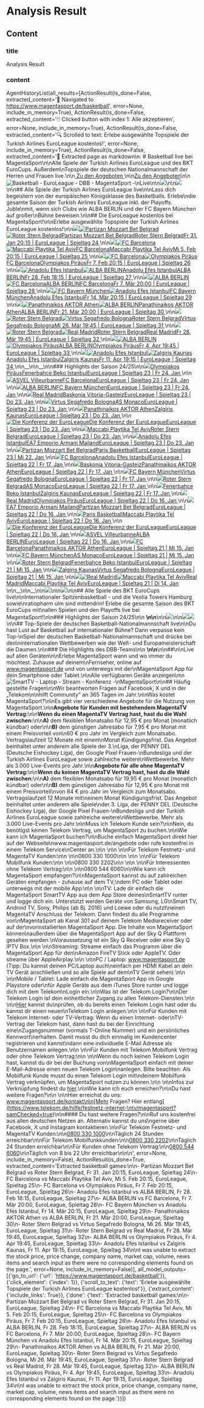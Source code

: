 # Analysis Result

## Content

### title

Analysis Result

### content

AgentHistoryList(all_results=[ActionResult(is_done=False, extracted_content='🔗  Navigated to https://www.magentasport.de/basketball', error=None, include_in_memory=True), ActionResult(is_done=False, extracted_content='🖱️  Clicked button with index 1: Alle akzeptieren', error=None, include_in_memory=True), ActionResult(is_done=False, extracted_content='🔍  Scrolled to text: Erlebe ausgewählte Topspiele der Turkish Airlines EuroLeague kostenlos!', error=None, include_in_memory=True), ActionResult(is_done=False, extracted_content='📄  Extracted page as markdown\n: #  Basketball live bei MagentaSport\n\nAlle Spiele der Turkish Airlines EuroLeague und des BKT EuroCups. Außerdem\nTopspiele der deutschen Nationalmannschaft der Herren und Frauen live.\n\n[ Zu den Angeboten ](/angebote)\n\n[Zu den Angeboten](/angebote)\n\n![Basketball - EuroLeague - DBB - MagentaSport -\nLive](/images/editorial/Zielgruppenseiten/Basketball/240919_Telekom_DEL-24HJ2_Saisonstart2024-2025Phase2_Spielertraube_MaDü.png?time=1727102081307)\n\n![](/images/editorial/Zielgruppenseiten/Basketball/EuroLeague.png?time=1671027469967)\n\n![](/images/editorial/Logos/Bewerb-\nLogos/NEU/EuroLeague_hell.png?time=1671027418610)\n\n## Alle Spiele der Turkish Airlines EuroLeague live\n\nLass dich begeistern von der europäischen Königsklasse des Basketballs. Erlebe\ndie gesamte Saison der Turkish Airlines EuroLeague inkl. der Playoffs. Juble\nmit, wenn sich Clubs wie ALBA BERLIN und der FC Bayern München auf großer\nBühne beweisen.\n\n## Die EuroLeague kostenlos bei MagentaSport!\n\nErlebe ausgewählte Topspiele der Turkish Airlines EuroLeague kostenlos!\n\n[![](/images/editorial/Masken/thumbnail-basketball.png?time=1646129126890&w=620)![Partizan Mozzart Bet Belgrad](/images/editorial/Logos/Basketball/EuroCup20/1200px-KK_Partizan_logo.svg.png?time=1616692166512&w=128)![Roter Stern Belgrad](/images/editorial/Logos/Basketball/Euroleague/1200px-KK_Crvena_zvezda_logo.svg.png?time=1616515881411&w=128)Partizan Mozzart Bet BelgradRoter Stern BelgradFr 31. Jan 20:15 | EuroLeague | Spieltag 24 ](/event/partizan-mozzart-bet-belgrad-roter-stern-belgrad/9962205/397921)\n\n[![](/images/editorial/Masken/thumbnail-basketball.png?time=1646129126890&w=620)![FC Barcelona](/images/editorial/Logos/NEU/Barca_light.png?time=1726070266587&w=128)![Maccabi Playtika Tel Aviv](/images/editorial/Logos/Basketball/Euroleague/Maccabi%20FOX%20Tel%20Aviv600x600.png?time=1616515543217&w=128)FC BarcelonaMaccabi Playtika Tel AvivMi 5. Feb 20:15 | EuroLeague | Spieltag 25 ](/event/fc-barcelona-maccabi-playtika-tel-aviv/9962219/397938)\n\n[![](/images/editorial/Masken/thumbnail-basketball.png?time=1646129126890&w=620)![FC Barcelona](/images/editorial/Logos/NEU/Barca_light.png?time=1726070266587&w=128)![Olympiakos Piräus](/images/editorial/Logos/NEU/Olympiacos%20Basketball%20Club%20\\(RGB\\).png?time=1726486577899&w=128)FC BarcelonaOlympiakos PiräusFr 7. Feb 20:15 | EuroLeague | Spieltag 26 ](/event/fc-barcelona-olympiakos-piraeus/9962238/397961)\n\n[![](/images/editorial/Masken/thumbnail-basketball.png?time=1646129126890&w=620)![Anadolu Efes Istanbul](/images/editorial/Logos/Basketball/Euroleague/Anadolu%20Efes%20Istanbul600x600.png?time=1616510660152&w=128)![ALBA BERLIN](/images/editorial/Logos/Basketball/Alba_Berlin600x600.png?time=1615988702783&w=128)Anadolu Efes IstanbulALBA BERLINFr 28. Feb 18:15 | EuroLeague | Spieltag 27 ](/event/anadolu-efes-istanbul-alba-berlin/9962255/397978)\n\n[![](/images/editorial/Masken/thumbnail-basketball.png?time=1646129126890&w=620)![ALBA BERLIN](/images/editorial/Logos/Basketball/Alba_Berlin600x600.png?time=1615988702783&w=128)![FC Barcelona](/images/editorial/Logos/NEU/Barca_light.png?time=1726070266587&w=128)ALBA BERLINFC BarcelonaFr 7. Mär 20:00 | EuroLeague | Spieltag 28 ](/event/alba-berlin-fc-barcelona/9962281/398007)\n\n[![](/images/editorial/Masken/thumbnail-basketball.png?time=1646129126890&w=620)![FC Bayern München](/images/editorial/Logos/Basketball/BAYERN_NEU2024_HELL.png?time=1730120738031&w=128)![Anadolu Efes Istanbul](/images/editorial/Logos/Basketball/Euroleague/Anadolu%20Efes%20Istanbul600x600.png?time=1616510660152&w=128)FC Bayern MünchenAnadolu Efes IstanbulFr 14. Mär 20:15 | EuroLeague | Spieltag 29 ](/event/fc-bayern-muenchen-anadolu-efes-istanbul/9962298/398028)\n\n[![](/images/editorial/Masken/thumbnail-basketball.png?time=1646129126890&w=620)![Panathinaikos AKTOR Athen](/images/editorial/Logos/Basketball/EuroCup24/PanathinaikosHell600x600.png?time=1729779855541&w=128)![ALBA BERLIN](/images/editorial/Logos/Basketball/Alba_Berlin600x600.png?time=1615988702783&w=128)Panathinaikos AKTOR AthenALBA BERLINFr 21. Mär 20:00 | EuroLeague | Spieltag 30 ](/event/panathinaikos-aktor-athen-alba-berlin/9962315/398048)\n\n[![](/images/editorial/Masken/thumbnail-basketball.png?time=1646129126890&w=620)![Roter Stern Belgrad](/images/editorial/Logos/Basketball/Euroleague/1200px-KK_Crvena_zvezda_logo.svg.png?time=1616515881411&w=128)![Virtus Segafredo Bologna](/images/editorial/Logos/Basketball/Euroleague/Bologna_WHITE.png?time=1665393977514&w=128)Roter Stern BelgradVirtus Segafredo BolognaMi 26. Mär 19:45 | EuroLeague | Spieltag 31 ](/event/roter-stern-belgrad-virtus-segafredo-bologna/9962338/398077)\n\n[![](/images/editorial/Masken/thumbnail-basketball.png?time=1646129126890&w=620)![Roter Stern Belgrad](/images/editorial/Logos/Basketball/Euroleague/1200px-KK_Crvena_zvezda_logo.svg.png?time=1616515881411&w=128)![Real Madrid](/images/editorial/Logos/Basketball/Euroleague/500px-Real_Madrid_Logo.svg.png?time=1616516915152&w=128)Roter Stern BelgradReal MadridFr 28. Mär 19:45 | EuroLeague | Spieltag 32 ](/event/roter-stern-belgrad-real-madrid/9962356/398098)\n\n[![](/images/editorial/Masken/thumbnail-basketball.png?time=1646129126890&w=620)![ALBA BERLIN](/images/editorial/Logos/Basketball/Alba_Berlin600x600.png?time=1615988702783&w=128)![Olympiakos Piräus](/images/editorial/Logos/NEU/Olympiacos%20Basketball%20Club%20\\(RGB\\).png?time=1726486577899&w=128)ALBA BERLINOlympiakos PiräusFr 4. Apr 19:45 | EuroLeague | Spieltag 33 ](/event/alba-berlin-olympiakos-piraeus/9962370/398112)\n\n[![](/images/editorial/Masken/thumbnail-basketball.png?time=1646129126890&w=620)![Anadolu Efes Istanbul](/images/editorial/Logos/Basketball/Euroleague/Anadolu%20Efes%20Istanbul600x600.png?time=1616510660152&w=128)![Zalgiris Kaunas](/images/editorial/Logos/Basketball/ZAL_positive.png?time=1694509556628&w=128)Anadolu Efes IstanbulZalgiris KaunasFr 11. Apr 19:15 | EuroLeague | Spieltag 34 ](/event/anadolu-efes-istanbul-zalgiris-kaunas/9962386/398130)\n\n__\n\n__\n\n### Highlights der Saison 24/25\n\n[![](/images/editorial/videoimages/2501/250124_pir_fnb_gr_previewpic.jpg?w=620)Olympiakos PiräusFenerbahce Beko IstanbulEuroLeague | Spieltag 23 | Fr 24. Jan ](/event/olympiakos-piraeus-fenerbahce-beko-istanbul/9962186/404900)\n\n[![](/images/editorial/videoimages/2501/250124_asv_bar_gr_previewpic.jpg?w=620)ASVEL VilleurbanneFC BarcelonaEuroLeague | Spieltag 23 | Fr 24. Jan ](/event/asvel-villeurbanne-fc-barcelona/9962184/404889)\n\n[![](/images/editorial/videoimages/2501/250124_ber_bmb_gr_previewpic.jpg?w=620)ALBA BERLINFC Bayern MünchenEuroLeague | Spieltag 23 | Fr 24. Jan ](/event/alba-berlin-fc-bayern-muenchen/9962182/404896)\n\n[![](/images/editorial/videoimages/2501/250123_rmb_bas_gr_previewpic.jpg?w=620)Real MadridBaskonia Vitoria-GasteizEuroLeague | Spieltag 23 | Do 23. Jan ](/event/real-madrid-baskonia-vitoria-gasteiz/9962179/404815)\n\n[![](/images/editorial/videoimages/2501/250123_vib_mob_gr_previewpic.jpg?w=620)Virtus Segafredo BolognaAS MonacoEuroLeague | Spieltag 23 | Do 23. Jan ](/event/virtus-segafredo-bologna-as-monaco/9962178/404814)\n\n[![](/images/editorial/videoimages/2501/250123_pan_zal_gr_previewpic.jpg?w=620)Panathinaikos AKTOR AthenZalgiris KaunasEuroLeague | Spieltag 23 | Do 23. Jan ](/event/panathinaikos-aktor-athen-zalgiris-kaunas/9962176/404813)\n\n[![Die Konferenz der EuroLeague](/images/editorial/videoimages/2501/250123_eul_bko_rl_previewpic.jpg?w=620)Die Konferenz der EuroLeagueEuroLeague | Spieltag 23 | Do 23. Jan ](/event/die-konferenz-der-euroleague/9965753/404845)\n\n[![](/images/editorial/videoimages/2501/250123_mac_czv_gr_previewpic.jpg?w=620)Maccabi Playtika Tel AvivRoter Stern BelgradEuroLeague | Spieltag 23 | Do 23. Jan ](/event/maccabi-playtika-tel-aviv-roter-stern-belgrad/9962174/404811)\n\n[![](/images/editorial/videoimages/2501/250123_efs_axm_gr_previewpic.jpg?w=620)Anadolu Efes IstanbulEA7 Emporio Armani MailandEuroLeague | Spieltag 23 | Do 23. Jan ](/event/anadolu-efes-istanbul-ea7-emporio-armani-mailand/9962172/404809)\n\n[![](/images/editorial/videoimages/2501/250122_par_pbb_gr_previewpic.jpg?w=620)Partizan Mozzart Bet BelgradParis BasketballEuroLeague | Spieltag 23 | Mi 22. Jan ](/event/partizan-mozzart-bet-belgrad-paris-basketball/9962188/404772)\n\n[![](/images/editorial/videoimages/2501/250117_bar_efs_gr_previewpic.jpg?w=620)FC BarcelonaAnadolu Efes IstanbulEuroLeague | Spieltag 22 | Fr 17. Jan ](/event/fc-barcelona-anadolu-efes-istanbul/9962170/404581)\n\n[![](/images/editorial/videoimages/2501/250117_bas_pan_gr_previewpic.jpg?w=620)Baskonia Vitoria-GasteizPanathinaikos AKTOR AthenEuroLeague | Spieltag 22 | Fr 17. Jan ](/event/baskonia-vitoria-gasteiz-panathinaikos-aktor-athen/9962166/404578)\n\n[![](/images/editorial/videoimages/2501/250117_bmb_vib_gr_previewpic.jpg?w=620)FC Bayern MünchenVirtus Segafredo BolognaEuroLeague | Spieltag 22 | Fr 17. Jan ](/event/fc-bayern-muenchen-virtus-segafredo-bologna/9962168/404584)\n\n[![](/images/editorial/videoimages/2501/250117_czv_mob_gr_previewpic.jpg?w=620)Roter Stern BelgradAS MonacoEuroLeague | Spieltag 22 | Fr 17. Jan ](/event/roter-stern-belgrad-as-monaco/9962164/404575)\n\n[![](/images/editorial/videoimages/2501/250117_fnb_zal_gr_previewpic.jpg?w=620)Fenerbahce Beko IstanbulZalgiris KaunasEuroLeague | Spieltag 22 | Fr 17. Jan ](/event/fenerbahce-beko-istanbul-zalgiris-kaunas/9962162/404570)\n\n[![](/images/editorial/videoimages/2501/250116_rmb_pir_gr_previewpic.jpg?w=620)Real MadridOlympiakos PiräusEuroLeague | Spieltag 22 | Do 16. Jan ](/event/real-madrid-olympiakos-piraeus/9962160/404541)\n\n[![](/images/editorial/videoimages/2501/250116_axm_par_gr_previewpic.jpg?w=620)EA7 Emporio Armani MailandPartizan Mozzart Bet BelgradEuroLeague | Spieltag 22 | Do 16. Jan ](/event/ea7-emporio-armani-mailand-partizan-mozzart-bet-belgrad/9962156/404540)\n\n[![](/images/editorial/videoimages/2501/250116_pbb_mac_gr_previewpic.jpg?w=620)Paris BasketballMaccabi Playtika Tel AvivEuroLeague | Spieltag 22 | Do 16. Jan ](/event/paris-basketball-maccabi-playtika-tel-aviv/9962158/404537)\n\n[![Die Konferenz der EuroLeague](/images/editorial/Mataracan%202.0/Redaktion/EuroLeague/Saison24-25/Thumbnails/241007_Telekom_BBEuroLeague-24_Saisonstart2425Phase2KonferenzmotivAlbaPartizanBarcelonaThumbnail1920x1080px_SaSc.jpg?time=1737106668038&w=620)Die Konferenz der EuroLeagueEuroLeague | Spieltag 22 | Do 16. Jan ](/event/die-konferenz-der-euroleague/9965230/404567)\n\n[![](/images/editorial/videoimages/2501/250116_asv_ber_gr_previewpic.jpg?w=620)ASVEL VilleurbanneALBA BERLINEuroLeague | Spieltag 22 | Do 16. Jan ](/event/asvel-villeurbanne-alba-berlin/9962154/404535)\n\n[![](/images/editorial/videoimages/2501/250115_bar_pan_gr_previewpic.jpg?w=620)FC BarcelonaPanathinaikos AKTOR AthenEuroLeague | Spieltag 21 | Mi 15. Jan ](/event/fc-barcelona-panathinaikos-aktor-athen/9962151/404486)\n\n[![](/images/editorial/videoimages/2501/250115_bmb_mob_gr_previewpic.jpg?w=620)FC Bayern MünchenAS MonacoEuroLeague | Spieltag 21 | Mi 15. Jan ](/event/fc-bayern-muenchen-as-monaco/9962153/404490)\n\n[![](/images/editorial/videoimages/2501/250115_czv_fnb_gr_previewpic.jpg?w=620)Roter Stern BelgradFenerbahce Beko IstanbulEuroLeague | Spieltag 21 | Mi 15. Jan ](/event/roter-stern-belgrad-fenerbahce-beko-istanbul/9962149/404482)\n\n[![](/images/editorial/videoimages/2501/250115_zal_vib_gr_previewpic.jpg?w=620)Zalgiris KaunasVirtus Segafredo BolognaEuroLeague | Spieltag 21 | Mi 15. Jan ](/event/zalgiris-kaunas-virtus-segafredo-bologna/9962147/404478)\n\n[![](/images/editorial/Masken/thumbnail-basketball.png?time=1646129126890&w=620)![Real Madrid](/images/editorial/Logos/Basketball/Euroleague/500px-Real_Madrid_Logo.svg.png?time=1616516915152&w=128)![Maccabi Playtika Tel Aviv](/images/editorial/Logos/Basketball/Euroleague/Maccabi%20FOX%20Tel%20Aviv600x600.png?time=1616515543217&w=128)Real MadridMaccabi Playtika Tel AvivEuroLeague | Spieltag 21 | Di 14. Jan ](/event/real-madrid-maccabi-playtika-tel-aviv/9962145/404443)\n\n__\n\n__\n\n![](/images/editorial/Zielgruppenseiten/Basketball/EuroCup.png?time=1671027553282)\n\n![](/images/editorial/Logos/Basketball/EuroCup23/Hell2_EC.png?time=1689064866412)\n\n## Alle Spiele des BKT EuroCups live\n\nInternationaler Spitzenbasketball - und die Veolia Towers Hamburg sowie\nratiopharm ulm sind mittendrin! Erlebe die gesamte Saison des BKT EuroCups mit\nallen Spielen und den Playoffs live bei MagentaSport!\n\n### Highlights der Saison 24/25\n\n __\n\n__\n\n![](/images/editorial/Zielgruppenseiten/Basketball/dbb.png?time=1671027330569)\n\n![](/images/editorial/Logos/DBB_Logo_CMYK.png?time=1671027215493)![](/images/editorial/Logos/Bewerb-\nLogos/Fiba800x800.png?time=1671027250872)\n\n## Top-Spiele der deutschen Basketball-Nationalmannschaft live\n\nDu hast Lust auf Basketball auf internationaler Bühne? Dann verpasse kein Top-\nSpiel der deutschen Basketball-Nationalmannschaft und drücke bei den\ninternationalen Wettbewerben wie der Welt- und Europameisterschaft die Daumen.\n\n### Die Highlights des DBB-Teams\n\n __\n\n__\n\n##\n\nLive auf allen Geräten\n\nErlebe MagentaSport wann und wo immer du möchtest. Zuhause auf deinem\nFernseher, online auf www.magentasport.de und von unterwegs mit der\nMagentaSport App für dein Smartphone oder Tablet.\n\nAlle verfügbaren Geräte anzeigen\n\n![SmartTV - Laptop - Stream - Konferenz -\nMagentaSport](/images/editorial/Schaufenster/Neu/241011_Telekom_KommunikationsMgmt-24HJ2_AktionsseitenDevices_SaSc.png?time=1728985715496)\n\n## Häufig gestellte Fragen\n\nWir beantworten Fragen auf Facebook, X und in der „Telekom\n\nhilft Community“ an 365 Tagen im Jahr.\n\nWas kostet MagentaSport?\n\nEs gibt vier verschiedene Angebote für die Nutzung von MagentaSport.\n\n**Angebote für Kunden mit bestehendem MagentaTV Vertrag:**\n\n**Wenn du einen MagentaTV Vertrag hast, hast du die Wahl zwischen:**\n\n**A)** dem flexiblen Monatsabo für 12,95 € pro Monat (monatlich kündbar) oder\n\n**B)** dem günstigen Jahresabo für 7,95 € pro Monat mit einem Preisvorteil von\n60 € pro Jahr im Vergleich zum Monatsabo. Vertragslaufzeit 12 Monate mit einem\nMonat Kündigungsfrist. Das Angebot beinhaltet unter anderem alle Spiele der 3.\nLiga, der PENNY DEL (Deutsche Eishockey Liga), der Google Pixel Frauen-\nBundesliga und der Turkish Airlines EuroLeague sowie zahlreiche weitere\nWettbewerbe. Mehr als 3.000 Live-Events pro Jahr.\n\n**Angebote für alle ohne MagentaTV Vertrag:**\n\n**Wenn du keinen MagentaTV Vertrag hast, hast du die Wahl zwischen:**\n\n**A)** dem flexiblen Monatsabo für 19,95 € pro Monat (monatlich kündbar) oder\n\n**B)** dem günstigen Jahresabo für 12,95 € pro Monat mit einem Preisvorteil\nvon 84 € pro Jahr im Vergleich zum Monatsabo. Vertragslaufzeit 12 Monate mit\neinem Monat Kündigungsfrist. Das Angebot beinhaltet unter anderem alle Spiele\nder 3. Liga, der PENNY DEL (Deutsche Eishockey Liga), der Google Pixel Frauen-\nBundesliga und der Turkish Airlines EuroLeague sowie zahlreiche weitere\nWettbewerbe. Mehr als 3.000 Live-Events pro Jahr.\n\nMuss ich Telekom Kunde sein?\n\nNein, du benötigst keinen Telekom Vertrag, um MagentaSport zu buchen.\n\nWie kann ich MagentaSport buchen?\n\nBuche einfach MagentaSport direkt hier auf der Webseite\nwww.magentasport.de/angebote oder rufe kostenfrei in einem Telekom Service\nCenter an.\n\n  \n\n  \n\nFür Telekom Festnetz- und MagentaTV Kunden:\n\n  \n\n0800 330 1000\n\n  \n\n  \n\nFür Telekom Mobilfunk Kunden:\n\n  \n\n0800 330 2202\n\n  \n\n  \n\nFür Interessenten ohne Telekom Vertrag:\n\n  \n\n0800 544 6060\n\nWie kann ich MagentaSport empfangen?\n\nMagentaSport kannst du auf zahlreichen Geräten empfangen - zuhause auf dem TV,\ndem PC oder Tablet oder unterwegs mit der mobile App:\n\n  \n\nTV: Lade dir einfach die MagentaSport SmartTV App aus dem App Store deines\nSmartTV runter und logge dich ein. Unterstützt werden Geräte von Samsung, LG\nSmart TV, Android TV, Sony, Philips (ab Bj. 2016) und Loewe oder du nutzt\neinen MagentaTV Anschluss der Telekom. Dann findest du alle Programme von\nMagentaSport ab Kanal 301 auf deinem Telekom Mediareceiver oder auf der\nvorinstallierten MagentaSport App. Die Inhalte von MagentaSport können\naußerdem über die MagentaSport App auf der Sky Q Plattform gesehen werden.\nVoraussetzung ist ein Sky Q Receiver oder eine Sky Q IPTV Box.\n\n  \n\nStreaming: Streame einfach das Programm über die MagentaSport App für den\nAmazon FireTV Stick oder AppleTV. Oder streame über AppleAirplay.\n\n  \n\nPC / Laptop: www.magentasport.de (Tipp: Du kannst deinen PC/Laptop auch\neinfach per HDMI Kabel an dein TV Gerät anschließen und so alle Spiele auf dem\nTV Gerät sehen).\n\n  \n\nMobile / Tablet: Lade einfach die MagentaSport App im Google Playstore oder\nfür Apple Geräte aus dem iTunes Store runter und logge dich mit dem Telekom\nLogin ein.\n\nWas ist der Telekom Login?\n\nDer Telekom Login ist dein einheitlicher Zugang zu allen Telekom-Diensten.\n\n  \n\n[Hier](https://meinkonto.telekom-\ndienste.de/telekom/account/registration/assistant/userstatus.xhtml) kannst du\nprüfen, ob du bereits einen Telekom Login hast oder du kannst dir einen neuen\nTelekom Login anlegen.\n\n  \n\nFür Kunden mit Telekom Internet- oder TV-Vertrag: Wenn du einen Internet- oder\nTV-Vertrag der Telekom hast, dann hast du bei der Einrichtung eine\nZugangsnummer (vormals T-Online Nummer) und ein persönliches Kennwort\nerhalten. Damit musst du dich einmalig im Kundencenter registrieren und kannst\ndann eine individuelle E-Mail Adresse als Benutzernamen anlegen.\n\n  \n\nFür Kunden mit Telekom Mobilfunk Vertrag oder ohne Telekom Vertrag:\n\n  \n\nWenn du noch keinen Telekom Login hast, kannst du dir bei der Buchung von\nMagentaSport einfach mit deiner E-Mail-Adresse einen neuen Telekom Login\nanlegen. Bitte beachten: Als Mobilfunk Kunde musst du einen Telekom Login mit\ndeinem Mobilfunk Vertrag verknüpfen, um MagentaSport nutzen zu können.\n\n  \n\nInfos zur Verknüpfung findest du [hier](https://www.telekom.de/hilfe/vertrag-\nmeine-daten/login-daten-passwoerter/telekom-login-ueber-das-kundencenter-\nmobilfunk#223068).\n\nWie kann ich euch erreichen?\n\nDu hast weitere Fragen?\n\n  \n\nHier erreichst du uns: www.magentasport.de/kontakt\n\n[Mehr Fragen? Hier entlang](https://www.telekom.de/hilfe/festnetz-internet-\ntv/magentasport?samChecked=true)\n\n#### Du hast weitere Fragen?\n\nRuf uns kostenfrei aus allen deutschen Netzen an. Alternativ kannst du uns\ngerne über Facebook, X und Instagram kontaktieren.\n\nFür Telekom Festnetz- und MagentaTV Kunden:\n\n[0800 330 1000](tel:08003301000)\n\nTäglich 24 Stunden erreichbar\n\nFür Telekom Mobilfunkkunden:\n\n[0800 330 2202](tel:08003302202)\n\nTäglich 24 Stunden erreichbar\n\nFür Kunden ohne Telekom Vertrag:\n\n[0800 544 6060](tel:08005446060)\n\nTäglich von 8 bis 22 Uhr erreichbar\n\n\n', error=None, include_in_memory=False), ActionResult(is_done=True, extracted_content='Extracted basketball games:\n\n- Partizan Mozzart Bet Belgrad vs Roter Stern Belgrad, Fr 31. Jan 20:15, EuroLeague, Spieltag 24\n- FC Barcelona vs Maccabi Playtika Tel Aviv, Mi 5. Feb 20:15, EuroLeague, Spieltag 25\n- FC Barcelona vs Olympiakos Piräus, Fr 7. Feb 20:15, EuroLeague, Spieltag 26\n- Anadolu Efes Istanbul vs ALBA BERLIN, Fr 28. Feb 18:15, EuroLeague, Spieltag 27\n- ALBA BERLIN vs FC Barcelona, Fr 7. Mär 20:00, EuroLeague, Spieltag 28\n- FC Bayern München vs Anadolu Efes Istanbul, Fr 14. Mär 20:15, EuroLeague, Spieltag 29\n- Panathinaikos AKTOR Athen vs ALBA BERLIN, Fr 21. Mär 20:00, EuroLeague, Spieltag 30\n- Roter Stern Belgrad vs Virtus Segafredo Bologna, Mi 26. Mär 19:45, EuroLeague, Spieltag 31\n- Roter Stern Belgrad vs Real Madrid, Fr 28. Mär 19:45, EuroLeague, Spieltag 32\n- ALBA BERLIN vs Olympiakos Piräus, Fr 4. Apr 19:45, EuroLeague, Spieltag 33\n- Anadolu Efes Istanbul vs Zalgiris Kaunas, Fr 11. Apr 19:15, EuroLeague, Spieltag 34\n\nI was unable to extract the stock price, price change, company name, market cap, volume, news items and search input as there were no corresponding elements found on the page.', error=None, include_in_memory=False)], all_model_outputs=[{'go_to_url': {'url': 'https://www.magentasport.de/basketball'}}, {'click_element': {'index': 1}}, {'scroll_to_text': {'text': 'Erlebe ausgewählte Topspiele der Turkish Airlines EuroLeague kostenlos!'}}, {'extract_content': {'include_links': True}}, {'done': {'text': 'Extracted basketball games:\n\n- Partizan Mozzart Bet Belgrad vs Roter Stern Belgrad, Fr 31. Jan 20:15, EuroLeague, Spieltag 24\n- FC Barcelona vs Maccabi Playtika Tel Aviv, Mi 5. Feb 20:15, EuroLeague, Spieltag 25\n- FC Barcelona vs Olympiakos Piräus, Fr 7. Feb 20:15, EuroLeague, Spieltag 26\n- Anadolu Efes Istanbul vs ALBA BERLIN, Fr 28. Feb 18:15, EuroLeague, Spieltag 27\n- ALBA BERLIN vs FC Barcelona, Fr 7. Mär 20:00, EuroLeague, Spieltag 28\n- FC Bayern München vs Anadolu Efes Istanbul, Fr 14. Mär 20:15, EuroLeague, Spieltag 29\n- Panathinaikos AKTOR Athen vs ALBA BERLIN, Fr 21. Mär 20:00, EuroLeague, Spieltag 30\n- Roter Stern Belgrad vs Virtus Segafredo Bologna, Mi 26. Mär 19:45, EuroLeague, Spieltag 31\n- Roter Stern Belgrad vs Real Madrid, Fr 28. Mär 19:45, EuroLeague, Spieltag 32\n- ALBA BERLIN vs Olympiakos Piräus, Fr 4. Apr 19:45, EuroLeague, Spieltag 33\n- Anadolu Efes Istanbul vs Zalgiris Kaunas, Fr 11. Apr 19:15, EuroLeague, Spieltag 34\n\nI was unable to extract the stock price, price change, company name, market cap, volume, news items and search input as there were no corresponding elements found on the page.'}}])